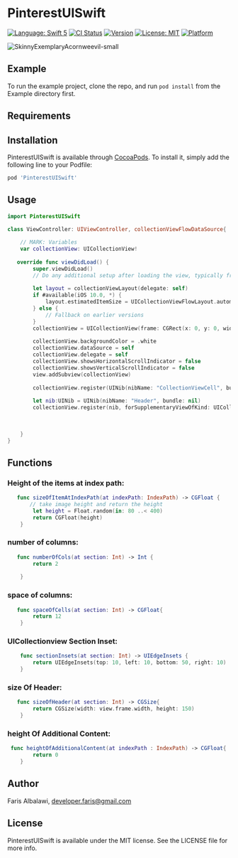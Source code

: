 # PinterestUISwift

[![Language: Swift 5](https://img.shields.io/badge/language-swift%205-f48041.svg?style=flat)](https://developer.apple.com/swift)
[![CI Status](https://img.shields.io/travis/farisalbalawi/PinterestUISwift.svg?style=flat)](https://travis-ci.org/farisalbalawi/PinterestUISwift)
[![Version](https://img.shields.io/cocoapods/v/PinterestUISwift.svg?style=flat)](https://cocoapods.org/pods/PinterestUISwift)
[![License: MIT](https://img.shields.io/cocoapods/l/PinterestUISwift.svg?style=flat)](https://cocoapods.org/pods/PinterestUISwift)
[![Platform](https://img.shields.io/cocoapods/p/PinterestUISwift.svg?style=flat)](https://cocoapods.org/pods/PinterestUISwift)


![SkinnyExemplaryAcornweevil-small](https://user-images.githubusercontent.com/18473439/57951109-2d8bdd80-78b7-11e9-9abc-502323121f4f.gif)

## Example

To run the example project, clone the repo, and run `pod install` from the Example directory first.

## Requirements

## Installation

PinterestUISwift is available through [CocoaPods](https://cocoapods.org). To install
it, simply add the following line to your Podfile:

```ruby
pod 'PinterestUISwift'
```

## Usage

```swift
import PinterestUISwift

class ViewController: UIViewController, collectionViewFlowDataSource{
    
    // MARK: Variables
    var collectionView: UICollectionView!
    
   override func viewDidLoad() {
        super.viewDidLoad()
        // Do any additional setup after loading the view, typically from a nib.
        
        let layout = collectionViewLayout(delegate: self)
        if #available(iOS 10.0, *) {
            layout.estimatedItemSize = UICollectionViewFlowLayout.automaticSize
        } else {
            // Fallback on earlier versions
        }
        collectionView = UICollectionView(frame: CGRect(x: 0, y: 0, width: self.view.frame.width, height:self.view.frame.height), collectionViewLayout: layout)
        
        collectionView.backgroundColor = .white
        collectionView.dataSource = self
        collectionView.delegate = self
        collectionView.showsHorizontalScrollIndicator = false
        collectionView.showsVerticalScrollIndicator = false
        view.addSubview(collectionView)
        
        collectionView.register(UINib(nibName: "CollectionViewCell", bundle: nil), forCellWithReuseIdentifier: "CollectionViewCell")
        
        let nib:UINib = UINib(nibName: "Header", bundle: nil)
        collectionView.register(nib, forSupplementaryViewOfKind: UICollectionView.elementKindSectionHeader, withReuseIdentifier: "Header")
        
        
        
    }
}
```
## Functions
### Height of the items at index path:
```swift
   func sizeOfItemAtIndexPath(at indexPath: IndexPath) -> CGFloat {
       // take image height and return the height
        let height = Float.random(in: 80 ..< 400)
        return CGFloat(height)
    }
  ```  
### number of columns: 
```swift
   func numberOfCols(at section: Int) -> Int {
        return 2
        
    }
```

### space of columns: 
```swift
   func spaceOfCells(at section: Int) -> CGFloat{
        return 12
    }
```

### UICollectionview Section Inset: 
```swift
    func sectionInsets(at section: Int) -> UIEdgeInsets {
        return UIEdgeInsets(top: 10, left: 10, bottom: 50, right: 10)
    }
```
### size Of Header: 
```swift
   func sizeOfHeader(at section: Int) -> CGSize{
        return CGSize(width: view.frame.width, height: 150)
    }
```
### height Of Additional Content: 
```swift
 func heightOfAdditionalContent(at indexPath : IndexPath) -> CGFloat{
        return 0
    }
```


## Author

Faris Albalawi, developer.faris@gmail.com

## License

PinterestUISwift is available under the MIT license. See the LICENSE file for more info.

